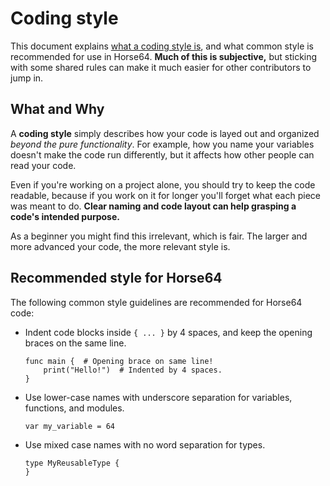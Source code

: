 
<!-- For license of this file, see LICENSE.md in the base dir. -->

Coding style
============

This document explains [what a coding style is](#what-and-why),
and what common style is recommended for use in Horse64.
**Much of this is subjective,** but sticking with some
shared rules can make it much easier for other contributors
to jump in.


What and Why
------------

A **coding style** simply describes how your code is layed out
and organized *beyond the pure functionality*. For example,
how you name your variables doesn't make the code run
differently, but it affects how other people can read your code.

Even if you're working on a project alone, you should try
to keep the code readable, because if you work on it for longer
you'll forget what each piece was meant to do. **Clear naming
and code layout can help grasping a code's intended purpose.**

As a beginner you might find this irrelevant, which is fair.
The larger and more advanced your code, the more relevant style is.


Recommended style for Horse64
-----------------------------

The following common style guidelines are recommended for
Horse64 code:

- Indent code blocks inside `{ ... }` by 4 spaces,
  and keep the opening braces on the same line.
  ```Horse64
  func main {  # Opening brace on same line!
      print("Hello!")  # Indented by 4 spaces.
  }
  ```

- Use lower-case names with underscore separation for
  variables, functions, and modules.
  ```Horse64
  var my_variable = 64
  ```

- Use mixed case names with no word separation for types.
  ```Horse64
  type MyReusableType {
  }
  ```

